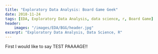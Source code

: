 ```yaml
---
title: "Exploratory Data Analysis: Board Game Geek"
date: 2018-11-24
tags: [EDA, Exploratory Data Analysis, data science, r, Board Game]
header:
	images: "/images/EDA/BGG/header.jpg"
excerpt: "Exploratory Data Analysis, Data Science, R"
---
```


First I would like to say TEST PAAAAGE!!
